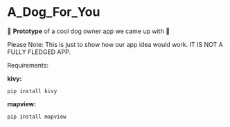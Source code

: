 # A_Dog_For_You
🐶 **Prototype** of a cool dog owner app we came up with 🐶

Please Note: This is just to show how our app idea would work. IT IS NOT A FULLY FLEDGED APP.

Requirements:

**kivy:**
```
pip install kivy
```

**mapview:**
```
pip install mapview
```
